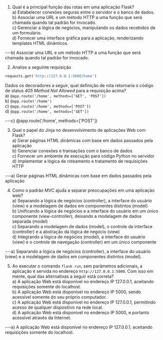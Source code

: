 1. Qual é a principal função das rotas em uma aplicação Flask? <br>
a) Estabelecer conexões seguras entre o servidor e o banco de dados. <br>
b) Associar uma URL e um método HTTP a uma função que será chamada quando tal padrão for invocado. <br>
c) Gerenciar a lógica de negócios, manipulando os dados recebidos de um formulário. <br>
d) Fornecer uma interface gráfica para a aplicação, renderizando templates HTML dinâmicos. <br>

---b) Associar uma URL e um método HTTP a uma função que será chamada quando tal padrão for invocado.

2. Analise a seguinte requisição <br>
```python
requests.get('http://127.0.0.1:5000/home')
```

Dados os decoradores a seguir, qual definição de rota retornaria o código de status *405 Method Not Allowed* para a requisição acima? <br>
a) `@app.route('/home', methods=['GET', 'POST'])` <br>
b) `@app.route('/home')` <br>
c) `@app.route('/home', methods=['POST'])` <br>
d) `@app.route('/home', methods=['GET'])` <br>

---c) @app.route('/home', methods=['POST'])

3. Qual o papel do Jinja no desenvolvimento de aplicações Web com Flask? <br>
a) Gerar páginas HTML dinâmicas com base em dados passados pela aplicação <br>
b) Gerenciar conexões e transações com o banco de dados <br>
c) Fornecer um ambiente de execução para código Python no servidor <br>
d) Implementar a lógica de roteamento e tratamento de requisições HTTP <br>

---a) Gerar páginas HTML dinâmicas com base em dados passados pela aplicação

4. Como o padrão MVC ajuda a separar preocupações em uma aplicação web? <br>
a) Separando a lógica de negócios (controller), a interface do usuário (view) e a modelagem de dados em componentes distintos (model) <br>
b) Unificando a lógica de negócios e a interface do usuário em um único componente (view-controller), deixando a modelagem de dados separada (model) <br>
c) Separando a modelagem de dados (model), o controle da interface (controller) e a abstração da lógica de negócio (view) <br>
d) Integrando a lógica de negócios (model), a interface do usuário (view) e o controle de navegação (controller) em um único componente <br>

---a) Separando a lógica de negócios (controller), a interface do usuário (view) e a modelagem de dados em componentes distintos (model).

5. Ao executar o comando `flask run`, sem parâmetros adicionais, a aplicação é servida no endereço `http://127.0.0.1:5000`. Com isso em mente, qual das alternativas a seguir está correta? <br>
a) A aplicação Web está disponível no endereço IP 127.0.0.1, aceitando requisições somente do localhost. <br>
b) A aplicação Web está disponível no endereço IP 5000, sendo acessível somente do seu próprio computador. <br>
c) A aplicação Web está disponível no endereço IP 127.0.0.1, permitindo acesso de qualquer dispositivo na rede local. <br>
d) A aplicação Web está disponível no endereço IP 5000, e portanto acessível através da Internet. <br>

---a) A aplicação Web está disponível no endereço IP 127.0.0.1, aceitando requisições somente do localhost.